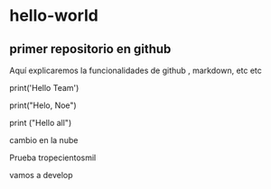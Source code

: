 # hello-world
## primer repositorio en github

Aquí explicaremos la funcionalidades de github , markdown, etc etc 

print('Hello Team')

print("Helo, Noe")

print ("Hello all")

cambio en la nube

Prueba tropecientosmil

vamos a develop


